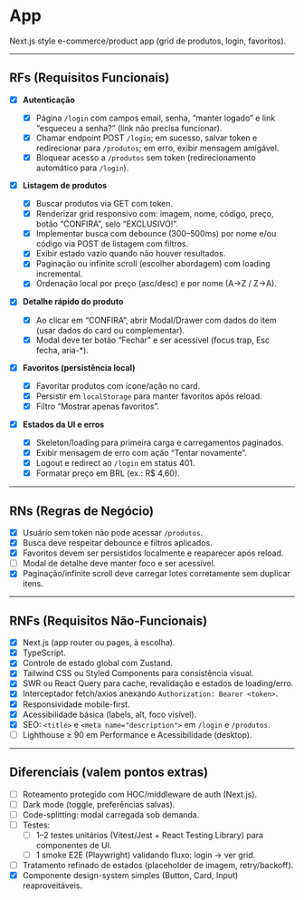 # App

Next.js style e-commerce/product app (grid de produtos, login, favoritos).

---

## RFs (Requisitos Funcionais)

- [x] **Autenticação**

  - [x] Página `/login` com campos email, senha, “manter logado” e link “esqueceu a senha?” (link não precisa funcionar).
  - [x] Chamar endpoint POST `/login`; em sucesso, salvar token e redirecionar para `/produtos`; em erro, exibir mensagem amigável.
  - [x] Bloquear acesso a `/produtos` sem token (redirecionamento automático para `/login`).

- [x] **Listagem de produtos**

  - [x] Buscar produtos via GET com token.
  - [x] Renderizar grid responsivo com: imagem, nome, código, preço, botão “CONFIRA”, selo “EXCLUSIVO!”.
  - [x] Implementar busca com debounce (300–500ms) por nome e/ou código via POST de listagem com filtros.
  - [x] Exibir estado vazio quando não houver resultados.
  - [x] Paginação ou infinite scroll (escolher abordagem) com loading incremental.
  - [x] Ordenação local por preço (asc/desc) e por nome (A→Z / Z→A).

- [x] **Detalhe rápido do produto**

  - [x] Ao clicar em “CONFIRA”, abrir Modal/Drawer com dados do item (usar dados do card ou complementar).
  - [x] Modal deve ter botão “Fechar” e ser acessível (focus trap, Esc fecha, aria-\*).

- [x] **Favoritos (persistência local)**

  - [x] Favoritar produtos com ícone/ação no card.
  - [x] Persistir em `localStorage` para manter favoritos após reload.
  - [x] Filtro “Mostrar apenas favoritos”.

- [x] **Estados da UI e erros**
  - [x] Skeleton/loading para primeira carga e carregamentos paginados.
  - [x] Exibir mensagem de erro com ação “Tentar novamente”.
  - [x] Logout e redirect ao `/login` em status 401.
  - [x] Formatar preço em BRL (ex.: R$ 4,60).

---

## RNs (Regras de Negócio)

- [x] Usuário sem token não pode acessar `/produtos`.
- [x] Busca deve respeitar debounce e filtros aplicados.
- [x] Favoritos devem ser persistidos localmente e reaparecer após reload.
- [ ] Modal de detalhe deve manter foco e ser acessível.
- [x] Paginação/infinite scroll deve carregar lotes corretamente sem duplicar itens.

---

## RNFs (Requisitos Não-Funcionais)

- [x] Next.js (app router ou pages, à escolha).
- [x] TypeScript.
- [x] Controle de estado global com Zustand.
- [x] Tailwind CSS ou Styled Components para consistência visual.
- [x] SWR ou React Query para cache, revalidação e estados de loading/erro.
- [x] Interceptador fetch/axios anexando `Authorization: Bearer <token>`.
- [x] Responsividade mobile-first.
- [x] Acessibilidade básica (labels, alt, foco visível).
- [x] SEO: `<title>` e `<meta name="description">` em `/login` e `/produtos`.
- [ ] Lighthouse ≥ 90 em Performance e Acessibilidade (desktop).

---

## Diferenciais (valem pontos extras)

- [ ] Roteamento protegido com HOC/middleware de auth (Next.js).
- [ ] Dark mode (toggle, preferências salvas).
- [ ] Code-splitting: modal carregada sob demanda.
- [ ] Testes:
  - [ ] 1–2 testes unitários (Vitest/Jest + React Testing Library) para componentes de UI.
  - [ ] 1 smoke E2E (Playwright) validando fluxo: login → ver grid.
- [ ] Tratamento refinado de estados (placeholder de imagem, retry/backoff).
- [x] Componente design-system simples (Button, Card, Input) reaproveitáveis.
